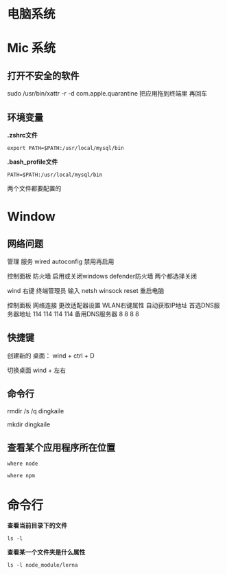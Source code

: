 # 电脑系统

# Mic 系统

## 打开不安全的软件

sudo /usr/bin/xattr -r -d com.apple.quarantine 把应用拖到终端里 再回车



## 环境变量

**.zshrc文件**

```
export PATH=$PATH:/usr/local/mysql/bin
```

**.bash_profile文件**

```
PATH=$PATH:/usr/local/mysql/bin
```

两个文件都要配置的









# Window

## 网络问题

管理  服务   wired autoconfig 禁用再启用  



控制面板   防火墙   启用或关闭windows defender防火墙    两个都选择关闭



wind  右键    终端管理员    输入 netsh winsock reset    重启电脑



控制面板   网络连接    更改适配器设置  WLAN右键属性   自动获取IP地址   首选DNS服务器地址 114  114  114  114    备用DNS服务器 8  8  8  8







## 快捷键

创建新的 桌面：  wind + ctrl + D

切换桌面 wind + 左右

## 命令行

rmdir /s /q dingkaile

mkdir  dingkaile



## 查看某个应用程序所在位置

```
where node

where npm
```

# 命令行

**查看当前目录下的文件**

```shell
ls -l
```

**查看某一个文件夹是什么属性**

```
ls -l node_module/lerna
```



